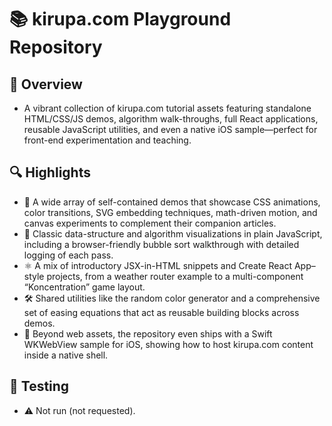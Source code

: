 # 📚 kirupa.com Playground Repository

## 🌟 Overview
- A vibrant collection of kirupa.com tutorial assets featuring standalone HTML/CSS/JS demos, algorithm walk-throughs, full React applications, reusable JavaScript utilities, and even a native iOS sample—perfect for front-end experimentation and teaching.

## 🔍 Highlights
- 🎨 A wide array of self-contained demos that showcase CSS animations, color transitions, SVG embedding techniques, math-driven motion, and canvas experiments to complement their companion articles.
- 🧠 Classic data-structure and algorithm visualizations in plain JavaScript, including a browser-friendly bubble sort walkthrough with detailed logging of each pass.
- ⚛️ A mix of introductory JSX-in-HTML snippets and Create React App–style projects, from a weather router example to a multi-component “Koncentration” game layout.
- 🛠️ Shared utilities like the random color generator and a comprehensive set of easing equations that act as reusable building blocks across demos.
- 📱 Beyond web assets, the repository even ships with a Swift WKWebView sample for iOS, showing how to host kirupa.com content inside a native shell.

## 🧪 Testing
- ⚠️ Not run (not requested).
